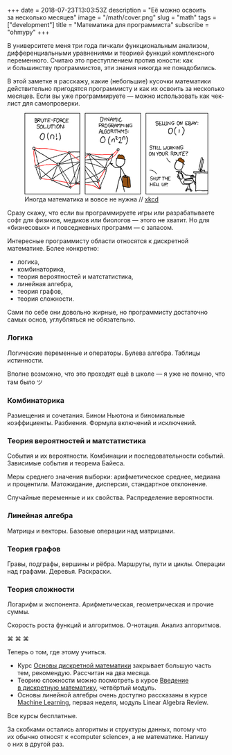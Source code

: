 +++
date = 2018-07-23T13:03:53Z
description = "Её можно освоить за несколько месяцев"
image = "/math/cover.png"
slug = "math"
tags = ["development"]
title = "Математика для программиста"
subscribe = "ohmypy"
+++

В университете меня три года пичкали функциональным анализом, дифференциальными уравнениями и теорией функций комплексного переменного. Считаю это преступлением против юности: как и большинству программистов, эти знания никогда не понадобились.

В этой заметке я расскажу, какие (небольшие) кусочки математики действительно пригодятся программисту и как их освоить за несколько месяцев. Если вы уже программируете — можно использовать как чек-лист для самопроверки.

<figure>
  <img alt="Проблема коммивояжера" src="math.png">
  <figcaption>Иногда математика и вовсе не нужна // <a href="https://xkcd.com/399/">xkcd</a></figcaption>
</figure>

Сразу скажу, что если вы программируете игры или разрабатываете софт для физиков, медиков или биологов — этого не хватит. Но для «бизнесовых» и повседневных программ — с запасом.

Интересные программисту области относятся к дискретной математике. Более конкретно:

- логика,
- комбинаторика,
- теория вероятностей и матстатистика,
- линейная алгебра,
- теория графов,
- теория сложности.

Сами по себе они довольно жирные, но программисту достаточно самых основ, углубляться не обязательно.

### Логика

Логические переменные и операторы. Булева алгебра. Таблицы истинности.

Вполне возможно, что это проходят ещё в школе — я уже не помню, что там было ツ

### Комбинаторика

Размещения и сочетания. Бином Ньютона и биномиальные коэффициенты. Разбиения. Формула включений и исключений.

### Теория вероятностей и матстатистика

События и их вероятности. Комбинации и последовательности событий. Зависимые события и теорема Байеса.

Меры среднего значения выборки: арифметическое среднее, медиана и процентили. Матожидание, дисперсия, стандартное отклонение.

Случайные переменные и их свойства. Распределение вероятности.

### Линейная алгебра

Матрицы и векторы. Базовые операции над матрицами.

### Теория графов

Гравы, подграфы, вершины и рёбра. Маршруты, пути и циклы. Операции над графами. Деревья. Раскраски.

### Теория сложности

Логарифм и экспонента. Арифметическая, геометрическая и прочие суммы.

Скорость роста функций и алгоритмов. O-нотация. Анализ алгоритмов.

<p class="align-center">⌘&nbsp;⌘&nbsp;⌘</p>

Теперь о том, где этому учиться.

- Курс [Основы дискретной математики](https://stepik.org/course/1127) закрывает большую часть тем, рекомендую. Рассчитан на два месяца.
- Теорию сложности можно посмотреть в курсе [Введение в дискретную математику](https://stepik.org/course/902/), четвёртый модуль.
- Основы линейной алгебры очень доступно рассказаны в курсе [Machine Learning](https://www.coursera.org/learn/machine-learning), первая неделя, модуль Linear Algebra Review.

Все курсы бесплатные.

За скобками остались алгоритмы и структуры данных, потому что их обычно относят к «computer science», а не математике. Напишу о них в другой раз.

